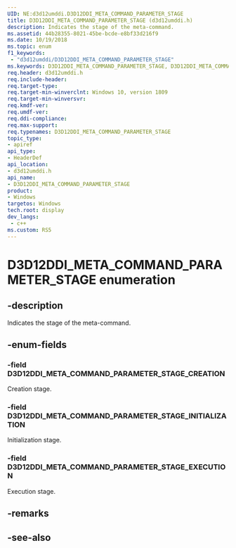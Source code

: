 ```yaml
---
UID: NE:d3d12umddi.D3D12DDI_META_COMMAND_PARAMETER_STAGE
title: D3D12DDI_META_COMMAND_PARAMETER_STAGE (d3d12umddi.h)
description: Indicates the stage of the meta-command.
ms.assetid: 44b28355-8021-45be-bcde-e8bf33d216f9
ms.date: 10/19/2018
ms.topic: enum
f1_keywords:
 - "d3d12umddi/D3D12DDI_META_COMMAND_PARAMETER_STAGE"
ms.keywords: D3D12DDI_META_COMMAND_PARAMETER_STAGE, D3D12DDI_META_COMMAND_PARAMETER_STAGE, 
req.header: d3d12umddi.h
req.include-header:
req.target-type:
req.target-min-winverclnt: Windows 10, version 1809
req.target-min-winversvr:
req.kmdf-ver:
req.umdf-ver:
req.ddi-compliance:
req.max-support:
req.typenames: D3D12DDI_META_COMMAND_PARAMETER_STAGE
topic_type: 
- apiref
api_type: 
- HeaderDef
api_location: 
- d3d12umddi.h
api_name: 
- D3D12DDI_META_COMMAND_PARAMETER_STAGE
product:
- Windows
targetos: Windows
tech.root: display
dev_langs:
 - c++
ms.custom: RS5
---
```


# D3D12DDI_META_COMMAND_PARAMETER_STAGE enumeration

## -description

Indicates the stage of the meta-command.

## -enum-fields

### -field D3D12DDI_META_COMMAND_PARAMETER_STAGE_CREATION

Creation stage.

### -field D3D12DDI_META_COMMAND_PARAMETER_STAGE_INITIALIZATION

Initialization stage.

### -field D3D12DDI_META_COMMAND_PARAMETER_STAGE_EXECUTION

Execution stage.

## -remarks

## -see-also
